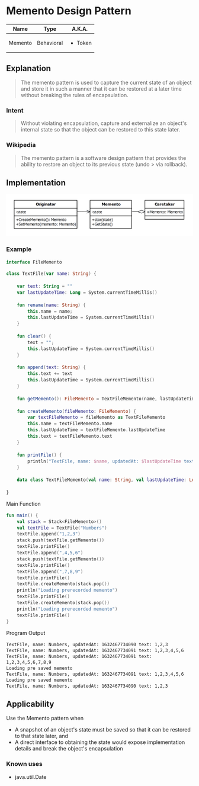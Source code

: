 # Memento Design Pattern

| Name    | Type       | A.K.A.                  |
|---------|------------|-------------------------|
| Memento | Behavioral | <ul><li>Token</li></ul> |

## Explanation

> The memento pattern is used to capture the current state of an object and store it in such a manner that it can be restored at a later time without breaking the rules of encapsulation.

### Intent

> Without violating encapsulation, capture and externalize an object's internal state so that the object can be restored to this state later.

### Wikipedia

> The memento pattern is a software design pattern that provides the ability to restore an object to its previous state (undo > via rollback).

## Implementation

<img src="./src/main/resources/memento-uml.png" alt="uml-diagram" width="600">

### Example

```kotlin
interface FileMemento
```

```kotlin
class TextFile(var name: String) {

    var text: String = ""
    var lastUpdateTime: Long = System.currentTimeMillis()

    fun rename(name: String) {
        this.name = name;
        this.lastUpdateTime = System.currentTimeMillis()
    }

    fun clear() {
        text = "";
        this.lastUpdateTime = System.currentTimeMillis()
    }

    fun append(text: String) {
        this.text += text
        this.lastUpdateTime = System.currentTimeMillis()
    }

    fun getMemento(): FileMemento = TextFileMemento(name, lastUpdateTime, text)

    fun createMemento(fileMemento: FileMemento) {
        var textFileMemento = fileMemento as TextFileMemento
        this.name = textFileMemento.name
        this.lastUpdateTime = textFileMemento.lastUpdateTime
        this.text = textFileMemento.text
    }

    fun printFile() {
        println("TextFile, name: $name, updatedAt: $lastUpdateTime text: $text")
    }

    data class TextFileMemento(val name: String, val lastUpdateTime: Long, val text: String) : FileMemento

}
```

Main Function

```kotlin
fun main() {
    val stack = Stack<FileMemento>()
    val textFile = TextFile("Numbers")
    textFile.append("1,2,3")
    stack.push(textFile.getMemento())
    textFile.printFile()
    textFile.append(",4,5,6")
    stack.push(textFile.getMemento())
    textFile.printFile()
    textFile.append(",7,8,9")
    textFile.printFile()
    textFile.createMemento(stack.pop())
    println("Loading prerecorded memento")
    textFile.printFile()
    textFile.createMemento(stack.pop())
    println("Loading prerecorded memento")
    textFile.printFile()
}
```

Program Output

```
TextFile, name: Numbers, updatedAt: 1632467734090 text: 1,2,3
TextFile, name: Numbers, updatedAt: 1632467734091 text: 1,2,3,4,5,6
TextFile, name: Numbers, updatedAt: 1632467734091 text: 1,2,3,4,5,6,7,8,9
Loading pre saved memento
TextFile, name: Numbers, updatedAt: 1632467734091 text: 1,2,3,4,5,6
Loading pre saved memento
TextFile, name: Numbers, updatedAt: 1632467734090 text: 1,2,3
```

## Applicability

Use the Memento pattern when

* A snapshot of an object's state must be saved so that it can be restored to that state later, and
* A direct interface to obtaining the state would expose implementation details and break the object's encapsulation

### Known uses

- java.util.Date